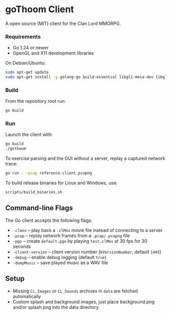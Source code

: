 # goThoom Client

A open source (MIT) client for the Clan Lord MMORPG.

### Requirements

- Go 1.24 or newer
- OpenGL and X11 development libraries

On Debian/Ubuntu:

```bash
sudo apt-get update
sudo apt-get install -y golang-go build-essential libgl1-mesa-dev libglu1-mesa-dev xorg-dev
```

### Build

From the repository root run:

```bash
go build
```

### Run

Launch the client with:

```bash
go build
./gothoom
```

To exercise parsing and the GUI without a server, replay a captured
network trace:

```bash
go run . -pcap reference-client.pcapng
```

To build release binaries for Linux and Windows, use:

```bash
scripts/build_binaries.sh
```

## Command-line Flags

The Go client accepts the following flags:

- `-clmov` – play back a `.clMov` movie file instead of connecting to a server
- `-pcap` – replay network frames from a `.pcap/.pcapng` file
- `-pgo` – create `default.pgo` by playing `test.clMov` at 30 fps for 30 seconds
- `-client-version` – client version number (`kVersionNumber`, default `1445`)
- `-debug` – enable debug logging (default `true`)
- `-dumpMusic` – save played music as a WAV file

## Setup

- Missing `CL_Images` or `CL_Sounds` archives in `data` are fetched automatically
- Custom splash and background images, just place background.png and/or splash.png into the data directory.

